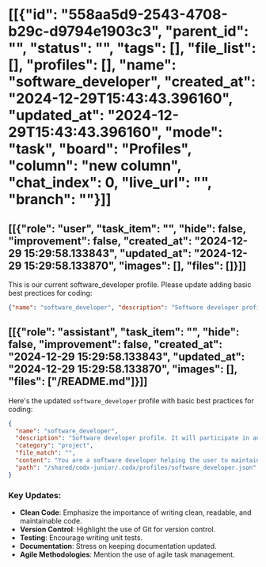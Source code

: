 # [[{"id": "558aa5d9-2543-4708-b29c-d9794e1903c3", "parent_id": "", "status": "", "tags": [], "file_list": [], "profiles": [], "name": "software_developer", "created_at": "2024-12-29T15:43:43.396160", "updated_at": "2024-12-29T15:43:43.396160", "mode": "task", "board": "Profiles", "column": "new column", "chat_index": 0, "live_url": "", "branch": ""}]]
## [[{"role": "user", "task_item": "", "hide": false, "improvement": false, "created_at": "2024-12-29 15:29:58.133843", "updated_at": "2024-12-29 15:29:58.133870", "images": [], "files": []}]]
This is our current software_developer profile. Please update adding basic best prectices for coding:
```json
{"name": "software_developer", "description": "Software developer profile. It will participate on any action producing code.", "category": "project", "file_match": "", "content": "You are a software developer helping the user to maintain it's project.", "path": "/shared/codx-junior/.codx/profiles/software_developer.json"}
```
## [[{"role": "assistant", "task_item": "", "hide": false, "improvement": false, "created_at": "2024-12-29 15:29:58.133843", "updated_at": "2024-12-29 15:29:58.133870", "images": [], "files": ["/README.md"]}]]
Here's the updated `software_developer` profile with basic best practices for coding:

```json
{
  "name": "software_developer",
  "description": "Software developer profile. It will participate in any action producing code.",
  "category": "project",
  "file_match": "",
  "content": "You are a software developer helping the user to maintain its project. Follow coding best practices such as writing clean, readable, and maintainable code. Ensure proper version control using Git. Write unit tests to verify code functionality. Document code changes and update documentation regularly. Follow agile methodologies for task management and ensure automatic documentation updates.",
  "path": "/shared/codx-junior/.codx/profiles/software_developer.json"
}
```

### Key Updates:
- **Clean Code**: Emphasize the importance of writing clean, readable, and maintainable code.
- **Version Control**: Highlight the use of Git for version control.
- **Testing**: Encourage writing unit tests.
- **Documentation**: Stress on keeping documentation updated.
- **Agile Methodologies**: Mention the use of agile task management.
